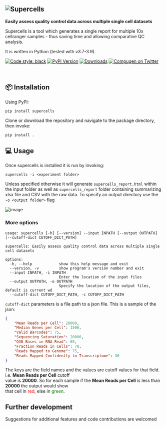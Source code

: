 ![Supercells](https://user-images.githubusercontent.com/9028967/122049119-b81ece00-cdea-11eb-9f13-9f09e20eb537.png)
---


**Easily assess quality control data across multiple single cell datasets**

Supercells is a tool which generates a single report for multiple 10x cellranger samples - thus saving time and allowing comparative QC analysis.

It is written in Python (tested with v3.7-3.9).

[![Code style: black](https://img.shields.io/badge/code%20style-black-000000.svg?style=flat-square)](https://github.com/ambv/black)
[![PyPI Version](https://img.shields.io/pypi/v/supercells.svg?style=flat-square)](https://pypi.python.org/pypi/supercells/)
[![Downloads](https://static.pepy.tech/badge/supercells)](https://pepy.tech/project/supercells)
[![Compugen on Twitter](https://img.shields.io/twitter/follow/CompugenLtd.svg?style=social&label=Follow)](https://twitter.com/CompugenLtd)


<br /> 




## 📦  Installation

Using PyPI:

`pip install supercells`

Clone or download the repository and navigate to the package directory, then invoke:

`pip install . `


## 💻  Usage

Once supercells is installed it is run by invoking:

`supercells -i <experiment folder>`

Unless specified otherwise it will generate `supercells_report.html` within the input folder as well as `supercells_report` folder containing summarizing xlsx file and CSV with the raw data. To specify an output directory use the ` -o <output folder>` flag

![image](https://user-images.githubusercontent.com/9028967/222570081-d8db435a-5683-4c0b-bc86-42c95b54c186.png)

### More options

```
usage: supercells [-h] [--version] --input INPATH [--output OUTPATH] [--cutoff-dict CUTOFF_DICT_PATH]

supercells: Easily assess quality control data across multiple single cell datasets

options:
  -h, --help            show this help message and exit
  --version, -v         show program's version number and exit
  --input INPATH, -i INPATH
                        Enter the location of the input files
  --output OUTPATH, -o OUTPATH
                        Specify the location of the output files, default is current wd
  --cutoff-dict CUTOFF_DICT_PATH, -c CUTOFF_DICT_PATH
```

`cutoff-dict` parameters is a file path to a json file. 
This is a sample of the json:
```json
{
    "Mean Reads per Cell": 20000,
    "Median Genes per Cell": 1500,
    "Valid Barcodes": 75,
    "Sequencing Saturation": 20000,
    "Q30 Bases in RNA Read": 65,
    "Fraction Reads in Cells": 70,
    "Reads Mapped to Genome": 75,
    "Reads Mapped Confidently to Transcriptome": 30
}
```
The keys are the field names and the values are cutoff values for that field. i.e. **Mean Reads per Cell** cutoff  
value is **20000**. So for each sample if the **Mean Reads per Cell** is less than **20000** the output would show  
that cell in <span style="color:red">red</span>, else in <span style="color:green">green</span>.



## Further development
Suggestions for additional features and code contributions are welcomed
